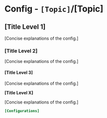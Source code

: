 # Config - `[Topic]`/[Topic]

## [Title Level 1]

[Concise explanations of the config.]

### [Title Level 2]

[Concise explanations of the config.]

#### [Title Level 3]

[Concise explanations of the config.]

**[Title Level X]**

[Concise explanations of the config.]

```conf
[Configurations]
```
